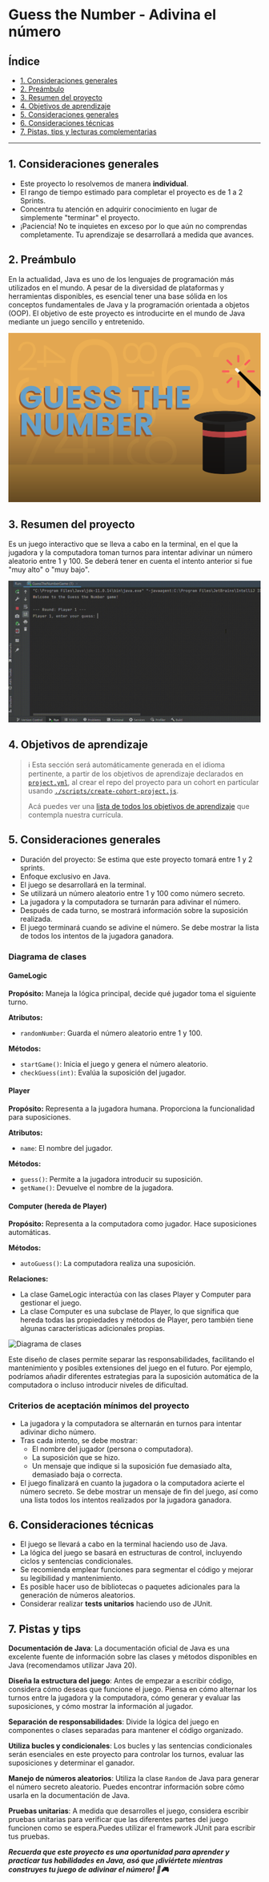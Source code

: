 # Guess the Number - Adivina el número

## Índice

* [1. Consideraciones generales](#1-consideraciones-generales)
* [2. Preámbulo](#2-preámbulo)
* [3. Resumen del proyecto](#3-resumen-del-proyecto)
* [4. Objetivos de aprendizaje](#4-objetivos-de-aprendizaje)
* [5. Consideraciones generales](#5-consideraciones-generales)
* [6. Consideraciones técnicas](#6-consideraciones-técnicas)
* [7. Pistas, tips y lecturas complementarias](#7-pistas-tips-y-lecturas-complementarias)
---

## 1. Consideraciones generales

* Este proyecto lo resolvemos de manera **individual**.
* El rango de tiempo estimado para completar el proyecto es de 1 a 2 Sprints.
* Concentra tu atención en adquirir conocimiento en lugar de
simplemente "terminar" el proyecto.
* ¡Paciencia! No te inquietes en exceso por lo que aún no comprendas completamente.
Tu aprendizaje se desarrollará a medida que avances.

## 2. Preámbulo

En la actualidad, Java es uno de los lenguajes de programación más utilizados
en el mundo. A pesar de la diversidad de plataformas y herramientas disponibles,
es esencial tener una base sólida en los conceptos fundamentales de Java y la
programación orientada a objetos (OOP). El objetivo de este proyecto es
introducirte en el mundo de Java mediante un juego sencillo y entretenido.

![GUESS THE NUMBER](assets/guess-the-number.png)

## 3. Resumen del proyecto

Es un juego interactivo que se lleva a cabo en la terminal, en el que la
jugadora y la computadora toman turnos para intentar adivinar un número aleatorio
entre 1 y 100. Se deberá tener en cuenta el intento anterior si fue "muy alto" o "muy bajo".

![GUESS THE NUMER DEMO](assets/guess-the-number-demo.gif)

## 4. Objetivos de aprendizaje

> ℹ️ Esta sección será automáticamente generada en el idioma pertinente, a partir
> de los objetivos de aprendizaje declarados en [`project.yml`](./project.yml),
> al crear el repo del proyecto para un cohort en particular usando
> [`./scripts/create-cohort-project.js`](../../scripts#create-cohort-project-coaches).
>
> Acá puedes ver una [lista de todos los objetivos de aprendizaje](../../learning-objectives/data.yml)
> que contempla nuestra currícula.

## 5. Consideraciones generales

* Duración del proyecto: Se estima que este proyecto tomará entre 1 y 2 sprints.
* Enfoque exclusivo en Java.
* El juego se desarrollará en la terminal.
* Se utilizará un número aleatorio entre 1 y 100 como número secreto.
* La jugadora y la computadora se turnarán para adivinar el número.
* Después de cada turno, se mostrará información sobre la suposición realizada.
* El juego terminará cuando se adivine el número. Se debe mostrar la lista de
todos los intentos de la jugadora ganadora.

### Diagrama de clases

#### GameLogic

**Propósito:**
Maneja la lógica principal, decide qué jugador toma el siguiente turno.

**Atributos:**

* `randomNumber`: Guarda el número aleatorio entre 1 y 100.

**Métodos:**

* `startGame()`: Inicia el juego y genera el número aleatorio.
* `checkGuess(int)`: Evalúa la suposición del jugador.

#### Player

**Propósito:**
Representa a la jugadora humana. Proporciona la funcionalidad para suposiciones.

**Atributos:**

* `name`: El nombre del jugador.

**Métodos:**

* `guess()`: Permite a la jugadora introducir su suposición.
* `getName()`: Devuelve el nombre de la jugadora.

#### Computer (hereda de Player)

**Propósito:**
Representa a la computadora como jugador.
Hace suposiciones automáticas.

**Métodos:**

* `autoGuess()`: La computadora realiza una suposición.

**Relaciones:**

* La clase GameLogic interactúa con las clases Player y Computer
para gestionar el juego.
* La clase Computer es una subclase de Player, lo que significa
que hereda todas las propiedades y métodos de Player, pero también
tiene algunas características adicionales propias.

![Diagrama de clases](https://mermaid.ink/svg/pako:eNp9UlFPwjAQ_itN5YHJINHHhZAYTdBEjRGfdD4c2zEma7u0VxOC8NttVwYjQV_W9fvuvrv7ehueqRx5wrMKjLkrodAgUslYc2dTi8a8LfHZijnqKQhkG88yNmRf8A0jS2U1egWZK8F0c_RavpTECHSBFLIPxEsFa9Ssbo6rs-h1i2ZLzFZNF32vV_i_-DQ26rG5UhWCDEkDJqCU_RnpUhYfn8y1YCJX3LNb_zkz1OWwbcAH7OXHPw69twLkeepWidoS6iM7HsPckIaMJpOOXvAy3Fv7QntMuuoBubjRGtaPpaHdgyQsUO_CuGiOc60weBFdentb3FvsdPoRC6odfBoUHNXI71zW7mBE6KszYfu4g06ltlAn43Tww0b8sRD_SPKYC9TuuXK3gY1MymmJzhKeuN8cF2ArSnkqfShYUrO1zHhC2mLMbZ0D4X5nebKAyjgU85KUftpvtT9iXoN8V6qN2f4CAl791g)

Este diseño de clases permite separar las responsabilidades, facilitando
el mantenimiento y  posibles extensiones del juego en el futuro.
Por ejemplo, podríamos añadir diferentes estrategias para la suposición
automática de la computadora o incluso introducir niveles de dificultad.

### **Criterios de aceptación mínimos del proyecto**

* La jugadora y la computadora se alternarán en turnos para
 intentar adivinar dicho número.
* Tras cada intento, se debe mostrar:
  - El nombre del jugador (persona o computadora).
  - La suposición que se hizo.
  - Un mensaje que indique si la suposición fue demasiado alta, demasiado baja
  o correcta.
* El juego finalizará en cuanto la jugadora o la computadora acierte el
número secreto. Se debe mostrar un mensaje de fin del juego, así como una lista
todos los intentos realizados por la jugadora ganadora.

## 6. Consideraciones técnicas

* El juego se llevará a cabo en la terminal haciendo uso de Java.
* La lógica del juego se basará en estructuras de control,
incluyendo ciclos y sentencias condicionales.
* Se recomienda emplear funciones para segmentar el código y mejorar
su legibilidad y mantenimiento.
* Es posible hacer uso de bibliotecas o paquetes adicionales para
la generación de números aleatorios.
* Considerar realizar **tests unitarios** haciendo uso de JUnit.

## 7. Pistas y tips

**Documentación de Java**: La documentación oficial de Java es una excelente
fuente de información sobre las clases y métodos disponibles en Java
(recomendamos utilizar Java 20).

**Diseña la estructura del juego**: Antes de empezar a escribir código,
considera cómo deseas que funcione el juego. Piensa en cómo alternar
los turnos entre la jugadora  y la computadora, cómo generar y evaluar
las suposiciones, y cómo mostrar la información al jugador.

**Separación de responsabilidades**: Divide la lógica del juego en componentes
o clases separadas para mantener el código organizado.

**Utiliza bucles y condicionales**: Los bucles y las sentencias condicionales
serán esenciales en este proyecto para controlar los turnos, evaluar las
suposiciones y determinar el ganador.

**Manejo de números aleatorios**: Utiliza la clase `Random` de Java para generar
el número secreto aleatorio. Puedes encontrar información sobre cómo usarla
en la documentación de Java.

**Pruebas unitarias**: A medida que desarrolles el juego, considera escribir
pruebas unitarias para verificar que las diferentes partes del juego funcionen
como se espera.Puedes utilizar el framework JUnit para escribir tus pruebas.


***Recuerda que este proyecto es una oportunidad para aprender y practicar
tus habilidades en Java, asó que ¡diviértete mientras construyes tu juego
de adivinar el número! 🎲🎮***
